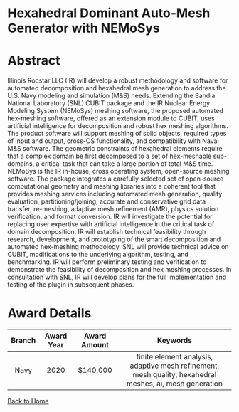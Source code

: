 
Hexahedral Dominant Auto-Mesh Generator with NEMoSys
====================================================

# Abstract


Illinois Rocstar LLC (IR) will develop a robust methodology and software for automated decomposition and hexahedral mesh generation to address the U.S. Navy modeling and simulation (M&S) needs. Extending the Sandia National Laboratory (SNL) CUBIT package and the IR Nuclear Energy Modeling System (NEMoSys) meshing software, the proposed automated hex-meshing software, offered as an extension module to CUBIT, uses artificial intelligence for decomposition and robust hex meshing algorithms. The product software will support meshing of solid objects, required types of input and output, cross-OS functionality, and compatibility with Naval M&S software. The geometric constraints of hexahedral elements require that a complex domain be first decomposed to a set of hex-meshable sub-domains, a critical task that can take a large portion of total M&S time. NEMoSys is the IR in-house, cross operating system, open-source meshing software. The package integrates a carefully selected set of open-source computational geometry and meshing libraries into a coherent tool that provides meshing services including automated mesh generation, quality evaluation, partitioning/joining, accurate and conservative grid data transfer, re-meshing, adaptive mesh refinement (AMR), physics solution verification, and format conversion. IR will investigate the potential for replacing user expertise with artificial intelligence in the critical task of domain decomposition. IR will establish technical feasibility through research, development, and prototyping of the smart decomposition and automated hex-meshing methodology. SNL will provide technical advice on CUBIT, modifications to the underlying algorithm, testing, and benchmarking. IR will perform preliminary testing and verification to demonstrate the feasibility of decomposition and hex meshing processes. In consultation with SNL, IR will develop plans for the full implementation and testing of the plugin in subsequent phases.  

# Award Details

|Branch|Award Year|Award Amount|Keywords|
| :---: | :---: | :---: | :---: |
|Navy|2020|$140,000|finite element analysis, adaptive mesh refinement, mesh quality, hexahedral meshes, ai, mesh generation|
  
  


[Back to Home](https://github.com/chrischow/dod_sbir_awards/Reports/JH/#2218)